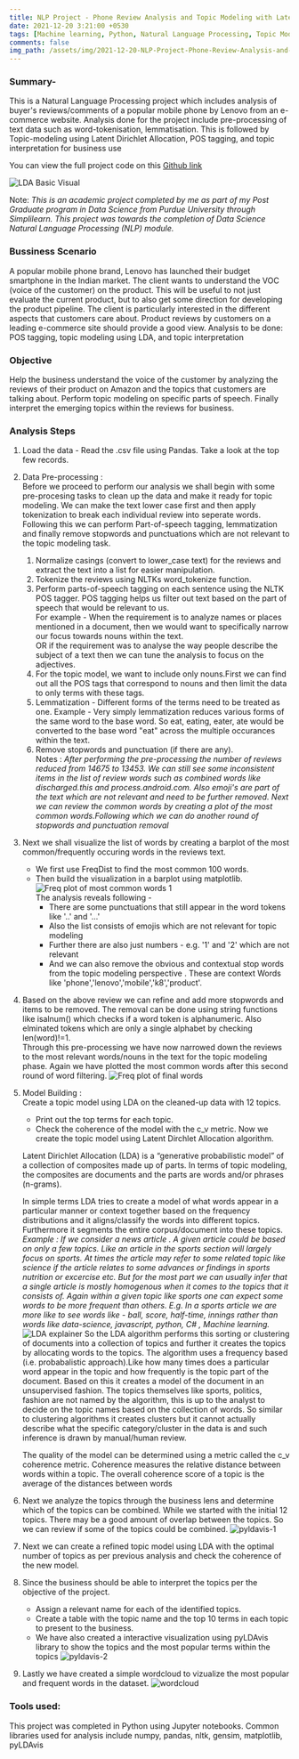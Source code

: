 ```yaml
---
title: NLP Project - Phone Review Analysis and Topic Modeling with Latent Dirichlet Allocation in Python
date: 2021-12-20 3:21:00 +0530 
tags: [Machine learning, Python, Natural Language Processing, Topic Modeling, Latent Dirchlet Allocation, POS-Tagging, numpy, pandas, nltk, gensim, matplotlib, pyLDAvis]
comments: false
img_path: /assets/img/2021-12-20-NLP-Project-Phone-Review-Analysis-and-Topic-Modelling-with-Latent-Dirichlet-Allocation
---
```


### Summary-

This is a Natural Language Processing project which includes analysis of buyer's reviews/comments of a popular mobile phone by Lenovo from an e-commerce website. Analysis done for the project include pre-processing of text data such as word-tokenisation, lemmatisation. This is followed by Topic-modeling using Latent Dirichlet Allocation, POS tagging, and topic interpretation for business use

You can view the full project code on this [Github link](https://github.com/Ransomk/NLP-Course-Project-Review-Analysis-and-Topic-Modeling-with-LDA)

![LDA Basic Visual](lda-basic-viz.jpg)

Note: _This is an academic project completed by me as part of my Post Graduate program in Data Science from Purdue University through Simplilearn. This project was towards the completion of Data Science Natural Language Processing (NLP) module._

### Bussiness Scenario
A popular mobile phone brand, Lenovo has launched their budget smartphone in the Indian market. The client wants to understand the VOC (voice of the customer) on the product. This will be useful to not just evaluate the current product, but to also get some direction for developing the product pipeline. The client is particularly interested in the different aspects that customers care about. Product reviews by customers on a leading e-commerce site should provide a good view.
Analysis to be done: POS tagging, topic modeling using LDA, and topic interpretation

### Objective
Help the business understand the voice of the customer by analyzing the reviews of their product on Amazon and the topics that customers are talking about. Perform topic modeling on specific parts of speech. Finally interpret the emerging topics within the reviews for business.

### Analysis Steps
1. Load the data - Read the .csv file using Pandas. Take a look at the top few records.
2. Data Pre-processing :  
    Before we proceed to perform our analysis we shall begin with some pre-procesing tasks to clean up the data and make it ready for topic modeling. We can make the text lower case first and then apply tokenization to break each individual review into seperate words. Following this we can perform Part-of-speech tagging, lemmatization and finally remove stopwords and punctuations which are not relevant to the topic modeling task. 
    1. Normalize casings (convert to lower_case text) for the reviews and extract the text into a list for easier manipulation.
    2. Tokenize the reviews using NLTKs word_tokenize function.
    3. Perform parts-of-speech tagging on each sentence using the NLTK POS tagger. POS tagging helps us filter out text based on the part of speech that would be relevant to us.  
    For example -  When the requirement is to analyze names or places mentioned in a document, then we would want to specifically narrow our focus towards nouns within the text.  
    OR if the requirement was to analyse the way people describe the subject of a text then we can tune the analysis to focus on the adjectives.
    4. For the topic model, we want to include only nouns.First we can find out all the POS tags that correspond to nouns and then limit the data to only terms with these tags.
    5. Lemmatization - Different forms of the terms need to be treated as one. Example - Very simply lemmatization reduces various forms of the same word to the base word. So eat, eating, eater, ate would be converted to the base word "eat" across the multiple occurances within the text.
    6. Remove stopwords and punctuation (if there are any).  
    Notes : _After performing the pre-processing the number of reviews reduced from 14675 to 13453. We can still see some inconsistent items in the list of review words such as combined words like discharged.this and process.android.com. Also emoji's are part of the text which are not relevant and need to be further removed. Next we can review the common words by creating a plot of the most common words.Following which we can do another round of stopwords and punctuation removal_
3. Next we shall visualize the list of words by creating a barplot of the most common/frequently occuring words in the reviews text.
    - We first use FreqDist to find the most common 100 words.
    - Then build the visualization in a barplot using matplotlib.
    ![Freq plot of most common words 1](common-words-freq-plot-1.png)  
    The analysis reveals following -
       - There are some punctuations that still appear in the word tokens like '..' and '...'
       - Also the list consists of emojis which are not relevant for topic modeling
       - Further there are also just numbers - e.g. '1' and '2' which are not relevant 
       - And we can also remove the obvious and contextual stop words from the topic modeling perspective . These are context Words like 'phone','lenovo','mobile','k8','product'. 
4. Based on the above review we can refine and add more stopwords and items to be removed. The removal can be done using string functions like isalnum() which checks if a word token is alphanumeric. Also elminated tokens which are only a single alphabet by checking len(word)!=1.  
Through this pre-processing we have now narrowed down the reviews to the most relevant words/nouns in the text for the topic modeling phase. Again we have plotted the most common words after this second round of word filtering.
    ![Freq plot of final words](final-words-freq-plot-2.png)
5. Model Building :  
    Create a topic model using LDA on the cleaned-up data with 12 topics.
    - Print out the top terms for each topic.
    - Check the coherence of the model with the c_v metric.
    Now we create the topic model using Latent Dirchlet Allocation algorithm.

    Latent Dirichlet Allocation (LDA) is a “generative probabilistic model” of a collection of composites made up of parts. In terms of topic modeling, the composites are documents and the parts are words and/or phrases (n-grams).

    In simple terms LDA tries to create a model of what words appear in a particular manner or context together based on the frequency distributions and it aligns/classify the words into different topics. Furthermore it segments the entire corpus/document into these topics.  
    _Example : If we consider a news article . A given article could be based on only a few topics. Like an article in the sports section will largely focus on sports. At times the article may refer to some related topic like science if the article relates to some advances or findings in sports nutrition or excercise etc. But for the most part we can usually infer that a single article is mostly homogenous when it comes to the topics that it consists of. Again within a given topic like sports one can expect some words to be more frequent than others. E.g. In a sports article we are more like to see words like - ball, score, half-time, innings rather than words like data-science, javascript, python, C# , Machine learning._
     ![LDA explainer](lda-explainer-2.png)
    So the LDA algorithm performs this sorting or clustering of documents into a collection of topics and further it creates the topics by allocating words to the topics. The algorithm uses a frequency based (i.e. probabalistic approach).Like how many times does a particular word appear in the topic and how frequently is the topic part of the document. Based on this it creates a model of the document in an unsupervised fashion. The topics themselves like sports, politics, fashion are not named by the algorithm, this is up to the analyst to decide on the topic names based on the collection of words. So similar to clustering algorithms it creates clusters but it cannot actually describe what the specific category/cluster in the data is and such inference is drawn by manual/human review.
    
    The quality of the model can be determined using a metric called the c_v coherence metric. Coherence measures the relative distance between words within a topic. The overall coherence score of a topic is the average of the distances between words
6. Next we analyze the topics through the business lens and determine which of the topics can be combined. While we started with the initial 12 topics. There may be a good amount of overlap between the topics. So we can review if some of the topics could be combined.
    ![pyldavis-1](pyldavis-12-topics.png)
7. Next we can create a refined topic model using LDA with the optimal number of topics as per previous analysis and check the coherence of the new model.
8. Since the business should be able to interpret the topics per the objective of the project. 
    - Assign a relevant name for each of the identified topics.
    - Create a table with the topic name and the top 10 terms in each topic to present to the business.
    - We have also created a interactive visualization using pyLDAvis library to show the topics and the most popular terms within the topics
    ![pyldavis-2](pyldavis-final-4-topics.png)
9. Lastly we have created a simple wordcloud to vizualize the most popular and frequent words in the dataset.
    ![wordcloud](wordcloud-final-words.png)

### Tools used:
This project was completed in Python using Jupyter notebooks.
Common libraries used for analysis include numpy, pandas, nltk, gensim, matplotlib, pyLDAvis
